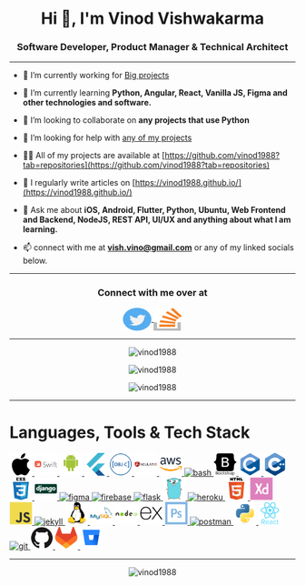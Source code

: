 
<h1 align="center">Hi 👋, I'm Vinod Vishwakarma </h1>
<h3 align="center">Software Developer, Product Manager & Technical Architect</h3>

---

- 🔭 I’m currently working for [Big projects](https://www.att.com/)

- 🌱 I’m currently learning **Python, Angular, React, Vanilla JS, Figma and other technologies and software.**

- 👯 I’m looking to collaborate on **any projects that use Python**

- 🤝 I’m looking for help with [any of my projects](https://github.com/vinod1988?tab=repositories)

- 👨‍💻 All of my projects are available at [https://github.com/vinod1988?tab=repositories](https://github.com/vinod1988?tab=repositories)

- 📝 I regularly write articles on [https://vinod1988.github.io/](https://vinod1988.github.io/)

- 💬 Ask me about **iOS, Android, Flutter, Python, Ubuntu, Web Frontend and Backend, NodeJS, REST API, UI/UX and anything about what I am learning.**

- 📫 connect with me at **vish.vino@gmail.com** or any of my linked socials below.

<!-- - ⚡ Fun fact **I started coding on my Android Device using Termux, until I got an Acer Nitro 5 in January 2021.**. Don't give yourself excuses about not having equipments to become good.
 -->
 <hr />

<h3 align="center">Connect with me over at</h3>
<p align="center">

<!-- <a href="https://www.linkedin.com/in/vvishwakarma/" target="blank">
    <img align="center" src="svgs/linkedin.svg" alt="vvishwakarma" height="40" width="50" />
</a> -->

<a href="https://twitter.com/in_vvishwakarma" target="blank">
    <img align="center" src="svgs/twitter.svg" alt="in_vvishwakarma" height="40" width="50" />
</a>

<a href="https://stackoverflow.com/users/3683571/mobility" target="blank">
    <img align="center" src="svgs/stackoverflow.svg" alt="13390795" height="40" width="50" />
</a>

</p>

<hr />


<p align="center"><img src="https://github-readme-stats.vercel.app/api/top-langs?username=vinod1988&show_icons=true&theme=synthwave&locale=en&layout=compact" alt="vinod1988" />
</p>

<p align="center"><img src="https://github-readme-stats.vercel.app/api?username=vinod1988&show_icons=true&theme=synthwave&locale=en" alt="vinod1988" />
</p>

<p align="center"><img src="https://github-readme-streak-stats.herokuapp.com/?user=vinod1988&theme=dark" alt="vinod1988" />
</p>

<hr />

<!-- <details> -->
<!-- <summary>Languages, Tools & Tech Stack</summary>

 -->
<h1>Languages, Tools & Tech Stack</h1>
 <p align="left">



<a href="https://developer.apple.com/swift" target="_blank">
    <img src="https://github.com/devicons/devicon/blob/master/icons/apple/apple-original.svg" alt="apple ios" width="40" height="40"/>
</a>

<a href="https://www.swift.org" target="_blank">
    <img src="https://github.com/devicons/devicon/blob/master/icons/swift/swift-original-wordmark.svg" alt="swift" width="40" height="40"/>
</a>

<a href="https://www.android.com" target="_blank">
    <img src="https://github.com/devicons/devicon/blob/master/icons/android/android-original-wordmark.svg" alt="android" width="40" height="40"/>
</a>

<a href="https://flutter.dev" target="_blank">
    <img src="https://github.com/devicons/devicon/blob/master/icons/flutter/flutter-original.svg" alt="flutter" width="40" height="40"/>
</a>

<a href="https://developer.apple.com/develop" target="_blank">
    <img src="https://github.com/devicons/devicon/blob/master/icons/objectivec/objectivec-plain.svg" alt="objc" width="40" height="40"/>
</a>

<a href="https://angular.io" target="_blank">
    <img src="https://raw.githubusercontent.com/devicons/devicon/master/icons/angularjs/angularjs-original-wordmark.svg" alt="angularjs" width="40" height="40"/>
</a>

<a href="https://aws.amazon.com" target="_blank">
    <img src="https://raw.githubusercontent.com/devicons/devicon/master/icons/amazonwebservices/amazonwebservices-original-wordmark.svg" alt="aws" width="40" height="40"/>
</a>

<a href="https://www.gnu.org/software/bash/" target="_blank">
    <img src="https://www.vectorlogo.zone/logos/gnu_bash/gnu_bash-icon.svg" alt="bash" width="40" height="40"/> 
</a>

<a href="https://getbootstrap.com" target="_blank"> 
    <img src="https://raw.githubusercontent.com/devicons/devicon/master/icons/bootstrap/bootstrap-plain-wordmark.svg" alt="bootstrap" width="40" height="40"/> 
</a>

<a href="https://www.cprogramming.com/" target="_blank"> 
    <img src="https://raw.githubusercontent.com/devicons/devicon/master/icons/c/c-original.svg" alt="c" width="40" height="40"/> 
</a>

<a href="https://www.w3schools.com/cpp/" target="_blank"> 
    <img src="https://raw.githubusercontent.com/devicons/devicon/master/icons/cplusplus/cplusplus-original.svg" alt="cplusplus" width="40" height="40"/> 
</a>

<a href="https://www.w3schools.com/css/" target="_blank"> 
    <img src="https://raw.githubusercontent.com/devicons/devicon/master/icons/css3/css3-original-wordmark.svg" alt="css3" width="40" height="40"/> 
</a>

<a href="https://www.djangoproject.com/" target="_blank"> 
    <img src="https://raw.githubusercontent.com/devicons/devicon/master/icons/django/django-original.svg" alt="django" width="40" height="40"/> 
</a>

<a href="https://www.figma.com/" target="_blank"> 
    <img src="https://www.vectorlogo.zone/logos/figma/figma-icon.svg" alt="figma" width="40" height="40"/> 
</a>

<a href="https://firebase.google.com/" target="_blank"> 
    <img src="https://www.vectorlogo.zone/logos/firebase/firebase-icon.svg" alt="firebase" width="40" height="40"/> 
</a>

<a href="https://flask.palletsprojects.com/" target="_blank"> 
    <img src="https://www.vectorlogo.zone/logos/pocoo_flask/pocoo_flask-icon.svg" alt="flask" width="40" height="40"/> 
</a>

<a href="https://golang.org" target="_blank"> 
    <img src="https://raw.githubusercontent.com/devicons/devicon/master/icons/go/go-original.svg" alt="go" width="40" height="40"/> 
</a>

<a href="https://heroku.com" target="_blank"> 
    <img src="https://www.vectorlogo.zone/logos/heroku/heroku-icon.svg" alt="heroku" width="40" height="40"/> 
</a>

<a href="https://www.w3.org/html/" target="_blank"> 
    <img src="https://raw.githubusercontent.com/devicons/devicon/master/icons/html5/html5-original-wordmark.svg" alt="html5" width="40" height="40"/> 
</a>

<a href="https://www.adobe.com/in/products/xd.html" target="_blank"> 
    <img src="https://raw.githubusercontent.com/devicons/devicon/master/icons/xd/xd-plain.svg" alt="xd" width="40" height="40"/> 
</a>

<a href="https://developer.mozilla.org/en-US/docs/Web/JavaScript" target="_blank"> 
    <img src="https://raw.githubusercontent.com/devicons/devicon/master/icons/javascript/javascript-original.svg" alt="javascript" width="40" height="40"/> 
</a>

<a href="https://jekyllrb.com/" target="_blank"> 
    <img src="https://www.vectorlogo.zone/logos/jekyllrb/jekyllrb-icon.svg" alt="jekyll" width="40" height="40"/> 
</a>

<a href="https://www.linux.org/" target="_blank"> 
    <img src="https://raw.githubusercontent.com/devicons/devicon/master/icons/linux/linux-original.svg" alt="linux" width="40" height="40"/> 
</a>

<a href="https://www.mysql.com/" target="_blank"> 
    <img src="https://raw.githubusercontent.com/devicons/devicon/master/icons/mysql/mysql-original-wordmark.svg" alt="mysql" width="40" height="40"/> 
</a>

<a href="https://nodejs.org" target="_blank"> 
    <img src="https://raw.githubusercontent.com/devicons/devicon/master/icons/nodejs/nodejs-original-wordmark.svg" alt="nodejs" width="40" height="40"/> 
</a>

<a href="https://expressjs.com/" target="_blank"> 
    <img src="https://raw.githubusercontent.com/devicons/devicon/master/icons/express/express-original.svg" alt="express js" width="40" height="40"/> 
</a>

<a href="https://www.photoshop.com/en" target="_blank"> 
    <img src="https://raw.githubusercontent.com/devicons/devicon/master/icons/photoshop/photoshop-line.svg" alt="photoshop" width="40" height="40"/> 
</a>

<a href="https://postman.com" target="_blank"> 
    <img src="https://www.vectorlogo.zone/logos/getpostman/getpostman-icon.svg" alt="postman" width="40" height="40"/> 
</a>

<a href="https://www.python.org" target="_blank"> 
    <img src="https://raw.githubusercontent.com/devicons/devicon/master/icons/python/python-original.svg" alt="python" width="40" height="40"/> 
</a>

<a href="https://reactjs.org/" target="_blank"> 
    <img src="https://raw.githubusercontent.com/devicons/devicon/master/icons/react/react-original-wordmark.svg" alt="react" width="40" height="40"/> 
</a>


<!-- git tools -->
<a href="https://git-scm.com/" target="_blank"> 
    <img src="https://www.vectorlogo.zone/logos/git-scm/git-scm-icon.svg" alt="git" width="40" height="40"/> 
</a>

<a href="https://github.com/" target="_blank"> 
    <img src="https://raw.githubusercontent.com/devicons/devicon/master/icons/github/github-original.svg" width="40" height="40"/> 
</a>

<a href="https://gitlab.com/" target="_blank"> 
    <img src="https://raw.githubusercontent.com/devicons/devicon/master/icons/gitlab/gitlab-original.svg" width="40" height="40"/> 
</a>

<a href="https://bitbucket.org/" target="_blank"> 
    <img src="https://raw.githubusercontent.com/devicons/devicon/master/icons/bitbucket/bitbucket-original.svg" width="40" height="40"/> 
</a>


</p>
<!-- </details> -->
<hr/>





<p align="center"> <img src="https://komarev.com/ghpvc/?username=vinod1988&label=Profile%20Visits&color=694c94&style=flat" alt="vinod1988" />
</p>





